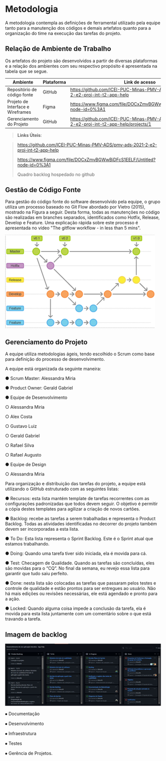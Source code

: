 
# Metodologia

A metodologia contempla as definições de ferramental utilizado pela equipe tanto para a manutenção dos códigos e demais artefatos quanto para a organização do time na execução das tarefas do projeto.

## Relação de Ambiente de Trabalho

Os artefatos do projeto são desenvolvidos a partir de diversas plataformas e a relação dos ambientes com seu respectivo propósito é apresentada na tabela que se segue. 

|Ambiente|Plataforma|Link de acesso|
|--------------------|-----------|----------------------------------------|
|Repositório de código fonte| GitHub|https://github.com/ICEI-PUC-Minas-PMV-ADS/pmv-ads-2021-2-e2-proj-int-t2-app-help|
|Projeto de Interface e Wireframes|Figma|https://www.figma.com/file/DOCxZmvBGWwBiDFcS1EELF/Untitled?node-id=0%3A1|
|Gerenciamento do Projeto|GitHub|https://github.com/ICEI-PUC-Minas-PMV-ADS/pmv-ads-2021-2-e2-proj-int-t2-app-help/projects/1|


> **Links Úteis**:

> https://github.com/ICEI-PUC-Minas-PMV-ADS/pmv-ads-2021-2-e2-proj-int-t2-app-help
> 
> https://www.figma.com/file/DOCxZmvBGWwBiDFcS1EELF/Untitled?node-id=0%3A1
> 
> Quadro backlog hospedado no github


## Gestão de Código Fonte

Para gestão do código fonte do software desenvolvido pela equipe, o grupo utiliza um processo baseado no Git Flow abordado por Vietro (2015), mostrado na Figura a seguir. Desta forma, todas as manutenções no código são realizadas em branches separados, identificados como Hotfix, Release, Develop e Feature. Uma explicação rápida sobre este processo é apresentada no vídeo "The gitflow workflow - in less than 5 mins".

![Exemplo de Flluxo de Código](img/FluxoCodigo.png)


## Gerenciamento do Projeto

A equipe utiliza metodologias ágeis, tendo escolhido o Scrum como base para definição do processo de desenvolvimento.

A equipe está organizada da seguinte maneira:

●	Scrum Master: Alessandra Miria

●	Product Owner: Gerald Gabriel

●	Equipe de Desenvolvimento

○	Alessandra Miria

○	Alex Costa

○	Gustavo Luiz

○	Gerald Gabriel

○	Rafael Silva 

○	Rafael Augusto

●	Equipe de Design

○	Alessandra Miria

Para organização e distribuição das tarefas do projeto, a equipe está utilizando o GitHub estruturado com as seguintes listas: 

●	Recursos: esta lista mantém template de tarefas recorrentes com as configurações padronizadas que todos devem seguir. O objetivo é permitir a cópia destes templates para agilizar a criação de novos cartões.

●	Backlog: recebe as tarefas a serem trabalhadas e representa o Product Backlog. Todas as atividades identificadas no decorrer do projeto também devem ser incorporadas a esta lista.

●	To Do: Esta lista representa o Sprint Backlog. Este é o Sprint atual que estamos trabalhando.

●	Doing: Quando uma tarefa tiver sido iniciada, ela é movida para cá.

●	Test: Checagem de Qualidade. Quando as tarefas são concluídas, eles são movidas para o “CQ”. No final da semana, eu revejo essa lista para garantir que tudo saiu perfeito.

●	Done: nesta lista são colocadas as tarefas que passaram pelos testes e controle de qualidade e estão prontos para ser entregues ao usuário. Não há mais edições ou revisões necessárias, ele está agendado e pronto para a ação.

●	Locked: Quando alguma coisa impede a conclusão da tarefa, ela é movida para esta lista juntamente com um comentário sobre o que está travando a tarefa.

## Imagem de backlog 

![Backlog](img/BackLog.jpeg)


⦁	Documentação

⦁	Desenvolvimento 

⦁	Infraestrutura

⦁	Testes

⦁	Gerência de Projetos.

